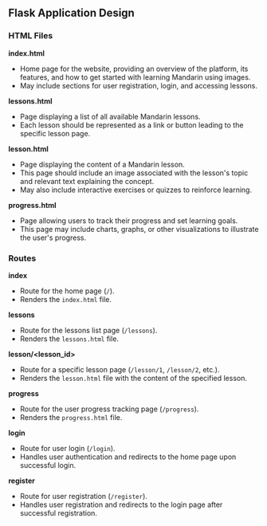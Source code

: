 ## Flask Application Design

### HTML Files

**index.html**
- Home page for the website, providing an overview of the platform, its features, and how to get started with learning Mandarin using images.
- May include sections for user registration, login, and accessing lessons.

**lessons.html**
- Page displaying a list of all available Mandarin lessons.
- Each lesson should be represented as a link or button leading to the specific lesson page.

**lesson.html**
- Page displaying the content of a Mandarin lesson.
- This page should include an image associated with the lesson's topic and relevant text explaining the concept.
- May also include interactive exercises or quizzes to reinforce learning.

**progress.html**
- Page allowing users to track their progress and set learning goals.
- This page may include charts, graphs, or other visualizations to illustrate the user's progress.

### Routes

**index**
- Route for the home page (`/`).
- Renders the `index.html` file.

**lessons**
- Route for the lessons list page (`/lessons`).
- Renders the `lessons.html` file.

**lesson/<lesson_id>**
- Route for a specific lesson page (`/lesson/1`, `/lesson/2`, etc.).
- Renders the `lesson.html` file with the content of the specified lesson.

**progress**
- Route for the user progress tracking page (`/progress`).
- Renders the `progress.html` file.

**login**
- Route for user login (`/login`).
- Handles user authentication and redirects to the home page upon successful login.

**register**
- Route for user registration (`/register`).
- Handles user registration and redirects to the login page after successful registration.